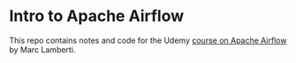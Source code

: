 # Intro to Apache Airflow

This repo contains notes and code for the Udemy [course on Apache Airflow](https://www.udemy.com/course/the-complete-hands-on-course-to-master-apache-airflow/) by Marc Lamberti.
 